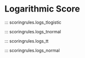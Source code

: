 # Logarithmic Score

::: scoringrules.logs_tlogistic

::: scoringrules.logs_tnormal

::: scoringrules.logs_tt

::: scoringrules.logs_normal
